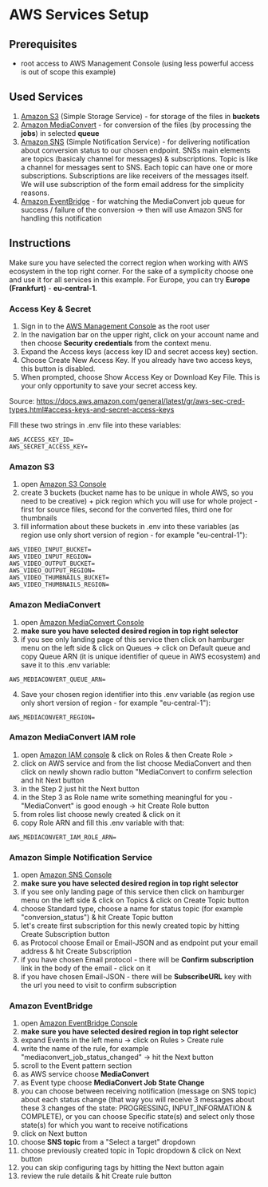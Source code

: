 # AWS Services Setup

## Prerequisites

- root access to AWS Management Console (using less powerful access is out of scope this example)

## Used Services

1. [Amazon S3](#amazon-s3) (Simple Storage Service) - for storage of the files in **buckets**
2. [Amazon MediaConvert](#amazon-mediaconvert) - for conversion of the files (by processing the **jobs**) in selected **queue**
3. [Amazon SNS](#amazon-simple-notification-service) (Simple Notification Service) - for delivering notification about conversion status to our chosen endpoint. SNSs main elements are topics (basicaly channel for messages) & subscriptions. Topic is like a channel for messages sent to SNS. Each topic can have one or more subscriptions. Subscriptions are like receivers of the messages itself. We will use subscription of the form email address for the simplicity reasons.
4. [Amazon EventBridge](#amazon-eventbridge) - for watching the MediaConvert job queue for success / failure of the conversion -> then will use Amazon SNS for handling this notification 

## Instructions

Make sure you have selected the correct region when working with AWS ecosystem in the top right corner. For the sake of a symplicity choose one and use it for all services in this example. For Europe, you can try **Europe (Frankfurt)** - **eu-central-1**.

### Access Key & Secret

1. Sign in to the [AWS Management Console](https://console.aws.amazon.com/) as the root user
2. In the navigation bar on the upper right, click on your account name and then choose **Security credentials** from the context menu.
3. Expand the Access keys (access key ID and secret access key) section.
4. Choose Create New Access Key. If you already have two access keys, this button is disabled.
5. When prompted, choose Show Access Key or Download Key File. This is your only opportunity to save your secret access key.

Source: https://docs.aws.amazon.com/general/latest/gr/aws-sec-cred-types.html#access-keys-and-secret-access-keys

Fill these two strings in .env file into these variables:
```
AWS_ACCESS_KEY_ID=
AWS_SECRET_ACCESS_KEY=
```

### Amazon S3

1. open [Amazon S3 Console](https://s3.console.aws.amazon.com/s3/home)
2. create 3 buckets (bucket name has to be unique in whole AWS, so you need to be creative) + pick region which you will use for whole project - first for source files, second for the converted files, third one for thumbnails
3. fill information about these buckets in .env into these variables (as region use only short version of region - for example "eu-central-1"):
```
AWS_VIDEO_INPUT_BUCKET=
AWS_VIDEO_INPUT_REGION=
AWS_VIDEO_OUTPUT_BUCKET=
AWS_VIDEO_OUTPUT_REGION=
AWS_VIDEO_THUMBNAILS_BUCKET=
AWS_VIDEO_THUMBNAILS_REGION=
```

### Amazon MediaConvert
1. open [Amazon MediaConvert Console](https://console.aws.amazon.com/mediaconvert)
2. **make sure you have selected desired region in top right selector**
3. if you see only landing page of this service then click on hamburger menu on the left side & click on Queues -> click on Default queue and copy Queue ARN (it is unique identifier of queue in AWS ecosystem) and save it to this .env variable:
```
AWS_MEDIACONVERT_QUEUE_ARN=
```
4. Save your chosen region identifier into this .env variable  (as region use only short version of region - for example "eu-central-1"):
```
AWS_MEDIACONVERT_REGION=
```

### Amazon MediaConvert IAM role
1. open [Amazon IAM console](https://console.aws.amazon.com/iam/) & click on Roles & then Create Role > 
2. click on AWS service and from the list choose MediaConvert and then click on newly shown radio button "MediaConvert to confirm selection and hit Next button
3. in the Step 2 just hit the Next button
4. in the Step 3 as Role name write something meaningful for you - "MediaConvert" is good enough -> hit Create Role button
5. from roles list choose newly created & click on it
6. copy Role ARN and fill this .env variable with that:
```
AWS_MEDIACONVERT_IAM_ROLE_ARN=
```


### Amazon Simple Notification Service
1. open [Amazon SNS Console](https://console.aws.amazon.com/sns)
2. **make sure you have selected desired region in top right selector**
3. if you see only landing page of this service then click on hamburger menu on the left side & click on Topics & click on Create Topic button
4. choose Standard type, choose a name for status topic (for example "conversion_status") & hit Create Topic button
5. let's create first subscription for this newly created topic by hitting Create Subscription button 
6. as Protocol choose Email or Email-JSON and as endpoint put your email address & hit Create Subscription
7. if you have chosen Email protocol - there will be **Confirm subscription** link in the body of the email - click on it
8. if you have chosen Email-JSON - there will be **SubscribeURL** key with the url you need to visit to confirm subscription 
  
### Amazon EventBridge
1. open [Amazon EventBridge Console](https://console.aws.amazon.com/events)
2. **make sure you have selected desired region in top right selector**
3. expand Events in the left menu -> click on Rules > Create rule
4. write the name of the rule, for example "mediaconvert_job_status_changed" -> hit the Next button
5. scroll to the Event pattern section
6. as AWS service choose **MediaConvert**
7. as Event type choose **MediaConvert Job State Change**
8. you can choose between receiving notification (message on SNS topic) about each status change (that way you will receive 3 messages about these 3 changes of the state: PROGRESSING, INPUT_INFORMATION & COMPLETE), or you can choose Specific state(s) and select only those state(s) for which you want to receive notifications
9. click on Next button
10. choose **SNS topic** from a "Select a target" dropdown 
11. choose previously created topic in Topic dropdown & click on Next button
12. you can skip configuring tags by hitting the Next button again
13. review the rule details & hit Create rule button

